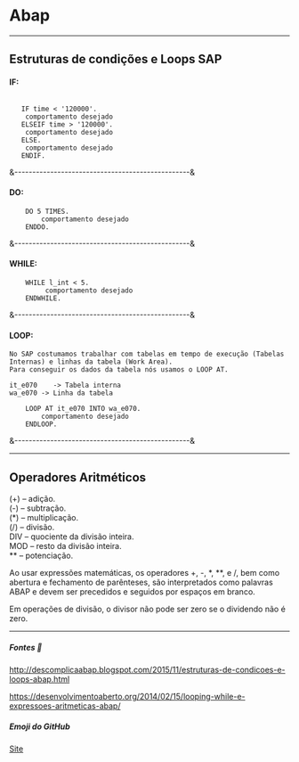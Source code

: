 # Abap
---
## Estruturas de condições e Loops SAP

#### IF: 

```abap

   IF time < '120000'.
    comportamento desejado
   ELSEIF time > '120000'.
    comportamento desejado
   ELSE.
    comportamento desejado
   ENDIF. 
```

&-------------------------------------------------&

#### DO:
```abap
    DO 5 TIMES.
        comportamento desejado
    ENDDO.    
```
&-------------------------------------------------&

#### WHILE:
```abap
    WHILE l_int < 5.
         comportamento desejado
    ENDWHILE.
```
&-------------------------------------------------&

#### LOOP:

    No SAP costumamos trabalhar com tabelas em tempo de execução (Tabelas Internas) e linhas da tabela (Work Area).
    Para conseguir os dados da tabela nós usamos o LOOP AT.

    it_e070    -> Tabela interna
    wa_e070 -> Linha da tabela
```abap
    LOOP AT it_e070 INTO wa_e070.
        comportamento desejado
    ENDLOOP.
```
&-------------------------------------------------&





---
## Operadores Aritméticos

(+) – adição.<br>
(-) – subtração.<br>
(*) – multiplicação.<br>
(/) – divisão.<br>
DIV – quociente da divisão inteira.<br>
MOD – resto da divisão inteira.<br>
** – potenciação.<br>

Ao usar expressões matemáticas, os operadores +, -, *, **, e /, bem como abertura e fechamento de parênteses, são interpretados como palavras ABAP e devem ser precedidos e seguidos por espaços em branco.<br>

Em operações de divisão, o divisor não pode ser zero se o dividendo não é zero.<br>


---



##### Fontes :ledger:

http://descomplicaabap.blogspot.com/2015/11/estruturas-de-condicoes-e-loops-abap.html

https://desenvolvimentoaberto.org/2014/02/15/looping-while-e-expressoes-aritmeticas-abap/





##### Emoji do GitHub

[Site](https://www.webfx.com/tools/emoji-cheat-sheet/)
